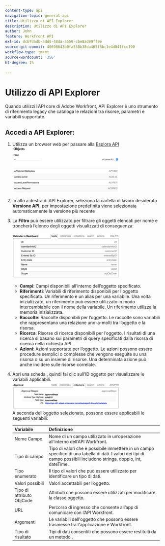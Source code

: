 ```yaml
---
content-type: api
navigation-topic: general-api
title: Utilizzo di API Explorer
description: Utilizzo di API Explorer
author: John
feature: Workfront API
exl-id: dcb7dadb-4dd8-48da-a559-cbe8ad99ff9e
source-git-commit: 40698643b0fa530b38da465f3bc1e4d841fcc190
workflow-type: tm+mt
source-wordcount: '356'
ht-degree: 1%

---
```



# Utilizzo di API Explorer

Quando utilizzi l’API core di Adobe Workfront, API Explorer è uno strumento di riferimento legacy che cataloga le relazioni tra risorse, parametri e variabili supportate.

## Accedi a API Explorer:

1. Utilizza un browser web per passare alla [Esplora API](https://one.workfront.com/s/api-explorer)\
   ![](assets/mceclip1-350x149.png)

1. In alto a destra di API Explorer, seleziona la cartella di lavoro desiderata **Versione API**, per impostazione predefinita viene selezionata automaticamente la versione più recente
1. La **Filtro** può essere utilizzato per filtrare gli oggetti elencati per nome e troncherà l’elenco degli oggetti visualizzati di conseguenza:

   ![](assets/mceclip2-350x147.png)

   * **Campi**: Campi disponibili all’interno dell’oggetto specificato.
   * **Riferimenti**: Variabili di riferimento disponibili per l&#39;oggetto specificato. Un riferimento è un alias per una variabile. Una volta inizializzato, un riferimento può essere utilizzato in modo intercambiabile con il nome della variabile. Un riferimento utilizza la memoria inizializzata.
   * **Raccolte**: Raccolte disponibili per l’oggetto. Le raccolte sono variabili che rappresentano una relazione uno-a-molti tra l’oggetto e la risorsa.
   * **Ricerca**: Risorse di ricerca disponibili per l’oggetto. I risultati di una ricerca si basano sui parametri di query specificati dalla risorsa di ricerca nella richiesta API.
   * **Azioni**: Azioni supportate per l’oggetto. Le azioni possono essere procedure semplici o complesse che vengono eseguite su una risorsa o su un insieme di risorse. Una determinata azione può anche incidere sulle risorse correlate.

1. Apri una scheda , quindi fai clic sull’ID oggetto per visualizzare le variabili applicabili.\
   ![](assets/approval-350x89.png)\
   A seconda dell’oggetto selezionato, possono essere applicabili le seguenti variabili:

   | Variabile | Definizione |
   |---|---|
   | Nome Campo | Nome di un campo utilizzato in un’operazione all’interno dell’API Workfront. |
   | Tipo di campo | Tipo di valori che è possibile immettere in un campo specifico di una tabella di dati. I valori dei tipi di campo possibili includono stringa, doppio, int, dateTime. |
   | Tipo enumerato | Il tipo di valori che può essere utilizzato per identificare un tipo di dati. |
   | Valori possibili | Valori accettabili per l’oggetto. |
   | Tipo di attributo ObjCode | Attributi che possono essere utilizzati per modificare la classe oggetto. |
   | URL | Percorso di ingresso che consente all’app di comunicare con l’API Workfront. |
   | Argomenti | Le variabili dell&#39;oggetto che possono essere trasmesse tra l&#39;applicazione e Workfront. |
   | Tipo di risultato | Tipi di dati consentiti che possono essere restituiti da un metodo . |
